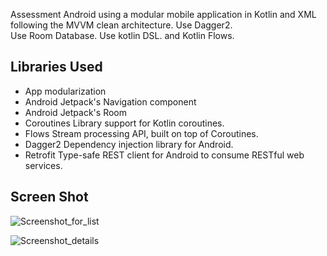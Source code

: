Assessment Android using a modular mobile application in Kotlin and XML following the MVVM clean architecture.
Use Dagger2.  
Use Room Database. 
Use kotlin DSL. 
and Kotlin Flows. 




## Libraries Used
* App modularization
* Android Jetpack's Navigation component
*  Android Jetpack's Room
* Coroutines Library support for Kotlin coroutines.
* Flows Stream processing API, built on top of Coroutines.
* Dagger2 Dependency injection library for Android.
* Retrofit Type-safe REST client for Android to consume RESTful web services.


## Screen Shot

![Screenshot_for_list](https://github.com/youssefelerian/AndroidAssessment/assets/49160571/54aa85fd-a3fb-4094-8cd3-19a92a4db236)


![Screenshot_details](https://github.com/youssefelerian/AndroidAssessment/assets/49160571/fc31f7be-cf55-4984-8e85-6a674b3d656e)
